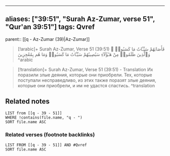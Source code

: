 
---
aliases: ["39:51", "Surah Az-Zumar, verse 51", "Qur'an 39:51"]
tags: Qvref
---

parent:: [[q - Az-Zumar (39)|Az-Zumar]]

> [!arabic]+ Surah Az-Zumar, Verse 51 (39:51)
> <span class="quran-arabic">فَأَصَابَهُمْ سَيِّـَٔاتُ مَا كَسَبُوا۟ ۚ وَٱلَّذِينَ ظَلَمُوا۟ مِنْ هَـٰٓؤُلَآءِ سَيُصِيبُهُمْ سَيِّـَٔاتُ مَا كَسَبُوا۟ وَمَا هُم بِمُعْجِزِينَ</span>
^arabic

> [!translation]+ Surah Az-Zumar, Verse 51 (39:51) - Translation
> Их поразили злые деяния, которые они приобрели. Тех, которые поступали несправедливо, из этих также поразят злые деяния, которые они приобрели, и им не удастся спастись.
^translation



## Related notes
```dataview
LIST from [[q - 39 - 51]]
WHERE !contains(file.name, "q - ")
SORT file.name ASC
```

### Related verses (footnote backlinks)
```dataview
LIST FROM [[q - 39 - 51]] AND #Qvref
SORT file.name ASC
```

